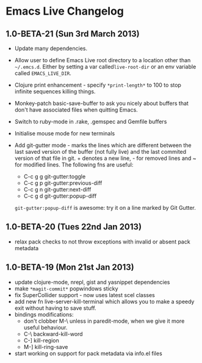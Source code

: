 # Emacs Live Changelog

## 1.0-BETA-21 (Sun 3rd March 2013)

* Update many dependencies.
* Allow user to define Emacs Live root directory to a location other
  than `~/.emcs.d`. Either by setting a var called`live-root-dir` or an
  env variable called `EMACS_LIVE_DIR`.
* Clojure print enhancement - specify `*print-length*` to 100 to stop
  infinite sequences killing things.
* Monkey-patch basic-save-buffer to ask you nicely about buffers that
  don't have associated files when quitting Emacs.
* Switch to ruby-mode in .rake, .gemspec and Gemfile buffers
* Initialise mouse mode for new terminals
* Add git-gutter mode - marks the lines which are different between the
  last saved version of the buffer (not fully live) and the last
  commited version of that file in git. + denotes a new line, - for
  removed lines and ~ for modified lines. The following fns are useful:
  - C-c g g git-gutter:toggle
  - C-c g p git-gutter:previous-diff
  - C-c g n git-gutter:next-diff
  - C-c g d git-gutter:popup-diff

  `git-gutter:popup-diff` is awesome: try it on a line marked by Git
  Gutter.


## 1.0-BETA-20 (Tues 22nd Jan 2013)
* relax pack checks to not throw exceptions with invalid or absent pack metadata

## 1.0-BETA-19 (Mon 21st Jan 2013)

* update clojure-mode, nrepl, gist and yasnippet dependencies
* make `*magit-commit*` popwindows sticky
* fix SuperCollider support - now uses latest scel classes
* add new fn live-server-kill-terminal which allows you to make a speedy
  exit without having to save stuff.
* bindings modifications:
  - don't clobber M-\ unless in paredit-mode, when we give it more useful behaviour.
  - C-\ backward-kill-word
  - C-] kill-region
  - M-] kill-ring-save
* start working on support for pack metadata via info.el files
